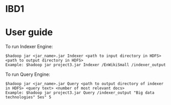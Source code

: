 # IBD1

# User guide
To run Indexer Engine:

```
$hadoop jar <jar_name>.jar Indexer <path to input directory in HDFS> <path to output directory in HDFS> 
Example: $hadoop jar project3.jar Indexer /EnWikiSmall /indexer_output
```

To run Query Engine:

```
$hadoop jar <jar_name>.jar Query <path to output directory of indexer in HDFS> <query text> <number of most relevant docs> 
Example: $hadoop jar project3.jar Query /indexer_output "Big data technologies" 5es" 5
```
